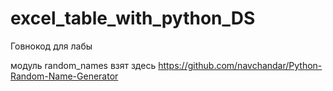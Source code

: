 # excel_table_with_python_DS

Говнокод
для лабы

модуль random_names взят здесь https://github.com/navchandar/Python-Random-Name-Generator
